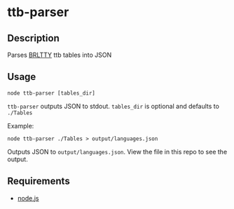 # ttb-parser

## Description
Parses [BRLTTY](https://github.com/brltty/brltty/) ttb tables into JSON

## Usage
```
node ttb-parser [tables_dir]
```
``ttb-parser`` outputs JSON to stdout.
``tables_dir`` is optional and defaults to ``./Tables``

Example:
```
node ttb-parser ./Tables > output/languages.json
```
Outputs JSON to ``output/languages.json``. View the file in this repo to see the output.

## Requirements
- [node.js](http://nodejs.org/)
